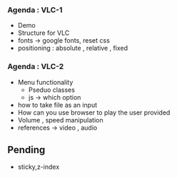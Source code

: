 
### Agenda : VLC-1
* Demo
* Structure for VLC
* fonts -> google fonts, reset css
* positioning : absolute , relative , fixed


### Agenda : VLC-2
* Menu functionality
  * Pseduo classes 
  * js -> which option
* how to take file as an input 
* How can you use browser to play the user provided
* Volume , speed  manipulation
* references -> video , audio 
## Pending 
* sticky,z-index

